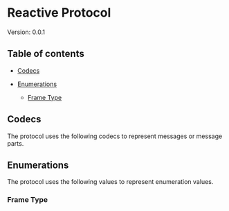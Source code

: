 # Reactive Protocol

Version: 0.0.1



## Table of contents

- [Codecs](#codecs)
- [Enumerations](#enumerations)

    - [Frame Type](#frame-type)


## Codecs

The protocol uses the following codecs to represent messages or message parts.

## Enumerations

The protocol uses the following values to represent enumeration values.


### Frame Type




